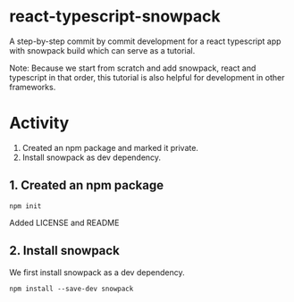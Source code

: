 # react-typescript-snowpack

A step-by-step commit by commit development for a react typescript app with snowpack build which can serve as a tutorial.

Note: Because we start from scratch and add snowpack, react and typescript in that order, this tutorial is also helpful for development in other frameworks.

# Activity

1. Created an npm package and marked it private.
2. Install snowpack as dev dependency.

## 1. Created an npm package

```
npm init
```

Added LICENSE and README

## 2. Install snowpack

We first install snowpack as a dev dependency.

```
npm install --save-dev snowpack
```


